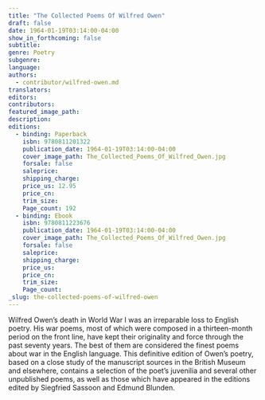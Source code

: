```yaml
---
title: "The Collected Poems Of Wilfred Owen"
draft: false
date: 1964-01-19T03:14:00-04:00
show_in_forthcoming: false
subtitle:
genre: Poetry
subgenre:
language:
authors:
  - contributor/wilfred-owen.md
translators:
editors:
contributors:
featured_image_path:
description:
editions:
  - binding: Paperback
    isbn: 9780811201322
    publication_date: 1964-01-19T03:14:00-04:00
    cover_image_path: The_Collected_Poems_Of_Wilfred_Owen.jpg
    forsale: false
    saleprice:
    shipping_charge:
    price_us: 12.95
    price_cn:
    trim_size:
    Page_count: 192
  - binding: Ebook
    isbn: 9780811223676
    publication_date: 1964-01-19T03:14:00-04:00
    cover_image_path: The_Collected_Poems_Of_Wilfred_Owen.jpg
    forsale: false
    saleprice:
    shipping_charge:
    price_us:
    price_cn:
    trim_size:
    Page_count:
_slug: the-collected-poems-of-wilfred-owen
---
```


Wilfred Owen’s death in World War I was an irreparable loss to English poetry. His war poems, most of which were composed in a thirteen-month period on the front line, have kept their originality and force through the past seventy years. The best of them are considered the finest poems about war in the English language. This definitive edition of Owen’s poetry, based on a close study of the manuscript sources in the British Museum and elsewhere, contains a selection of the poet’s juvenilia and several other unpublished poems, as well as those which have appeared in the editions edited by Siegfried Sassoon and Edmund Blunden.

